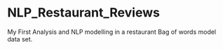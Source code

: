 # NLP_Restaurant_Reviews
My First Analysis and NLP modelling in a restaurant Bag of words model data set.
